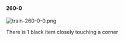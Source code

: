 #### 260-0
![train-260-0-0.png](https://github.com/lil-lab/nlvr/raw/master/nlvr/train/images/49/train-260-0-0.png "train-260-0-0.png")

There is 1 black item closely touching a corner